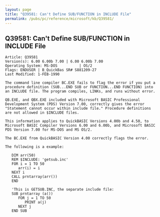 ```yaml
---
layout: page
title: "Q39581: Can't Define SUB/FUNCTION in INCLUDE File"
permalink: /pubs/pc/reference/microsoft/kb/Q39581/
---
```


## Q39581: Can't Define SUB/FUNCTION in INCLUDE File

	Article: Q39581
	Version(s): 6.00 6.00b 7.00 | 6.00 6.00b 7.00
	Operating System: MS-DOS          | OS/2
	Flags: ENDUSER | B_QuickBas SR# S881209-27
	Last Modified: 1-FEB-1990
	
	The command line compiler BC.EXE fails to flag the error if you put a
	procedure definition (SUB...END SUB or FUNCTION...END FUNCTION) into
	an INCLUDE file. The program compiles, LINKs, and runs without error.
	
	QB.EXE, and QBX.EXE included with Microsoft BASIC Professional
	Development System (PDS) Version 7.00, correctly gives the error
	"Statement cannot occur within include file." Procedure definitions
	are not allowed in $INCLUDE files.
	
	This information applies to QuickBASIC Versions 4.00b and 4.50, to
	Microsoft BASIC Compiler Versions 6.00 and 6.00b, and Microsoft BASIC
	PDS Version 7.00 for MS-DOS and MS OS/2.
	
	The BC.EXE from QuickBASIC Version 4.00 correctly flags the error.
	
	The following is a example:
	
	   DIM arr(50)
	   REM $INCLUDE: 'getsub.inc'
	   FOR i = 1 TO 50
	      arr(i) = i
	   NEXT i
	   CALL prntarray(arr())
	   END
	
	   'This is GETSUB.INC, the separate include file:
	   SUB prntarray (a())
	      FOR j = 1 TO 50
	         PRINT a(j)
	      NEXT j
	   END SUB
